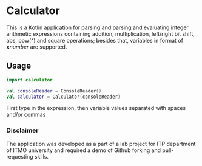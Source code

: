 # Calculator

This is a Kotlin application for parsing and parsing and evaluating integer arithmetic expressions containing addition, multiplication, left/right bit shift, abs, pow(^) and square operations; besides that, variables in format of **x***number* are supported.

## Usage

```kotlin
import calculator

val consoleReader = ConsoleReader()
val calculator = Calculator(consoleReader)
```
First type in the expression, then variable values separated with spaces and/or commas

### Disclaimer
The application was developed as a part of a lab project for ITP department of ITMO university and required a demo of Github forking and pull-requesting skills.
